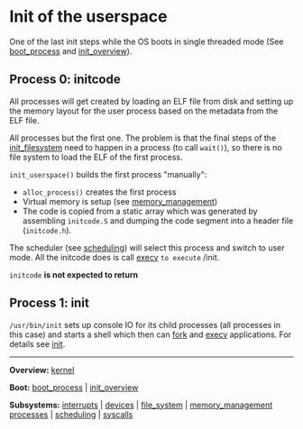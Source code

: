 # Init of the userspace

One of the last init steps while the OS boots in single threaded mode (See [boot_process](overview/boot_process.md) and [init_overview](overview/init_overview.md)).


## Process 0: initcode

All processes will get created by loading an ELF file from disk and setting up the memory layout for the user process based on the metadata from the ELF file.

All processes but the first one. The problem is that the final steps of the [init_filesystem](file_system/init_filesystem.md) need to happen in a process (to call `wait()`), so there is no file system to load the ELF of the first process.

`init_userspace()` builds the first process "manually":
- `alloc_process()` creates the first process
- Virtual memory is setup (see [memory_management](mm/memory_management.md))
- The code is copied from a static array which was generated by assembling `initcode.S` and dumping the code segment into a header file (`initcode.h`).

The scheduler (see [scheduling](processes/scheduling.md)) will select this process and switch to user mode.
All the initcode does is call [execv](syscalls/execv.md) `to execute` /init.

`initcode` **is not expected to return**


## Process 1: init

`/usr/bin/init` sets up console IO for its child processes (all processes in this case) and starts a shell which then can [fork](syscalls/fork.md) and [execv](syscalls/execv.md) applications. For details see [init](../../userspace/bin/init.md).


---
**Overview:** [kernel](../kernel.md)

**Boot:** [boot_process](../boot_process.md) | [init_overview](../init_overview.md)

**Subsystems:** [interrupts](../interrupts/interrupts.md) | [devices](../devices.md) | [file_system](file_system.md) | [memory_management](../memory_management.md)
[processes](../processes.md) | [scheduling](../scheduling.md) | [syscalls](../syscalls.md)
